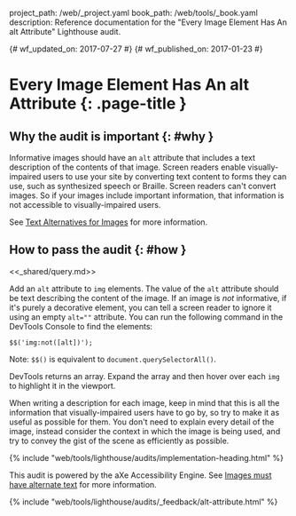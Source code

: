 project_path: /web/_project.yaml
book_path: /web/tools/_book.yaml
description: Reference documentation for the "Every Image Element Has An alt Attribute" Lighthouse audit.

{# wf_updated_on: 2017-07-27 #}
{# wf_published_on: 2017-01-23 #}

# Every Image Element Has An alt Attribute  {: .page-title }

## Why the audit is important {: #why }

Informative images should have an `alt` attribute that includes a text
description of the contents of that image. Screen readers enable
visually-impaired users to use your site by converting text content to forms
they can use, such as synthesized speech or Braille. Screen readers can't
convert images. So if your images include important information, that
information is not accessible to visually-impaired users.

See [Text Alternatives for Images](/web/fundamentals/accessibility/semantics-builtin/text-alternatives-for-images) for more information.

## How to pass the audit {: #how }

<<_shared/query.md>>

Add an `alt` attribute to `img` elements. The value of the `alt` attribute
should be text describing the content of the image. If an image is _not_
informative, if it's purely a decorative element, you can tell a screen reader
to ignore it using an empty `alt=""` attribute.
You can run the following command in the DevTools Console to find the elements:

    $$('img:not([alt])');

Note: `$$()` is equivalent to `document.querySelectorAll()`.

DevTools returns an array. Expand the array and then hover over each `img`
to highlight it in the viewport.

When writing a description for each image, keep in mind that this is all the
information that visually-impaired users have to go by, so try to make it as
useful as possible for them. You don't need to explain every detail of the
image, instead consider the context in which the image is being used, and try
to convey the gist of the scene as efficiently as possible.

{% include "web/tools/lighthouse/audits/implementation-heading.html" %}

This audit is powered by the aXe Accessibility Engine. See [Images must have
alternate text][axe] for more information.

[axe]: https://dequeuniversity.com/rules/axe/1.1/image-alt


{% include "web/tools/lighthouse/audits/_feedback/alt-attribute.html" %}
